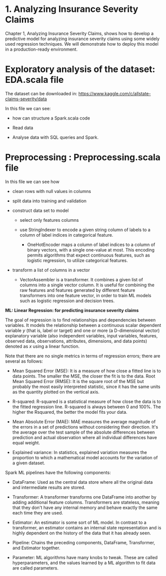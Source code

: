 # 1. Analyzing Insurance Severity Claims

Chapter 1, Analyzing Insurance Severity Claims, shows how to develop a predictive model
for analyzing insurance severity claims using some widely used regression techniques. We
will demonstrate how to deploy this model in a production-ready environment.

# Exploratory analysis of the dataset: EDA.scala file

The dataset can be downloaded in: https://www.kaggle.com/c/allstate-claims-severity/data

In this file we can see:

- how can structure a Spark.scala code

- Read data

- Analyse data with SQL queries and Spark.


# Preprocessing : Preprocessing.scala file

In this file we can see how

- clean rows with null values in columns

- split data into training and validation

- construct data set to model 

  - select only features columns
  
  - use StringIndexer to encode a given string column of labels to a column of label indices in categorical feature.
  
    - OneHotEncoder maps a column of label indices to a column of binary
      vectors, with a single one-value at most. This encoding permits algorithms
      that expect continuous features, such as logistic regression, to utilize
      categorical features.

- transform a list of columns in a vector

  - VectorAssembler is a transformer. It combines a given list of columns
    into a single vector column. It is useful for combining the raw features and
    features generated by different feature transformers into one feature
    vector, in order to train ML models such as logistic regression and
    decision trees.
    
 **ML: Linear Regression: for predicting insurance severity claims**
 
The goal of regression is to find relationships and dependencies between variables. It models the
relationship between a continuous scalar dependent variable _y_ (that is, label or target) and
one or more (a D-dimensional vector) explanatory variable (also independent variables,
input variables, features, observed data, observations, attributes, dimensions, and data
points) denoted as _x_ using a linear function. 

Note that there are no single metrics in terms of regression errors; there are several as follows:

- Mean Squared Error (MSE): It is a measure of how close a fitted line is to data
points. The smaller the MSE, the closer the fit is to the data.
Root Mean Squared Error (RMSE): It is the square root of the MSE but probably
the most easily interpreted statistic, since it has the same units as the quantity
plotted on the vertical axis.

- R-squared: R-squared is a statistical measure of how close the data is to the fitted
regression line. R-squared is always between 0 and 100%. The higher the Rsquared,
the better the model fits your data.

- Mean Absolute Error (MAE): MAE measures the average magnitude of the
errors in a set of predictions without considering their direction. It's the average
over the test sample of the absolute differences between prediction and actual
observation where all individual differences have equal weight.

- Explained variance: In statistics, explained variation measures the proportion to
which a mathematical model accounts for the variation of a given dataset.


Spark ML pipelines have the following components:

- DataFrame: Used as the central data store where all the original
data and intermediate results are stored.

- Transformer: A transformer transforms one DataFrame into
another by adding additional feature columns. Transformers are
stateless, meaning that they don't have any internal memory
and behave exactly the same each time they are used.

- Estimator: An estimator is some sort of ML model. In contrast to
a transformer, an estimator contains an internal state
representation and is highly dependent on the history of the
data that it has already seen.

- Pipeline: Chains the preceding components, DataFrame,
Transformer, and Estimator together.

- Parameter: ML algorithms have many knobs to tweak. These
are called hyperparameters, and the values learned by a ML
algorithm to fit data are called parameters.

